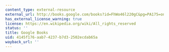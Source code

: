 ```yaml
---
content_type: external-resource
external_url: http://books.google.com/books?id=FhWo46l220gC&pg=PA175=onepage
has_external_license_warning: true
license: https://en.wikipedia.org/wiki/All_rights_reserved
status: ''
title: Google Books
uid: 4145f176-aab7-4237-b7d3-2502ecdab65a
wayback_url: ''
---
```

